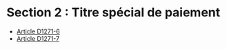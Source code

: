 # Section 2 : Titre spécial de paiement

* [Article D1271-6](./LEGIARTI000018537040.md)
* [Article D1271-7](./LEGIARTI000018537038.md)
